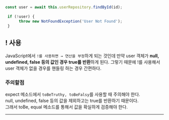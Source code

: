 ```jsx
const user = await this.userRepository.findById(id);
 
 if (!user) {
      throw new NotFoundException('User Not Found');
 }
```

## ! 사용

JavaScript에서 `!를 사용하면 → 연산을 부정`하게 되는 것인데
만약 user 객체가 **null, undefined, false 등의 값인 경우 true를 반환**하게 된다.
그렇기 때문에 !를 사용해서 user 객체가 없을 경우를 핸들링 하는 경우 간편하다.

### 주의할점
expect 메소드에서 `toBeTruthy, toBeFalsy`를 사용할 때 주의해야 한다.<br>
null, undefined, false 등의 값을 제외하고는 true를 반환하기 때문이다.<br>
그래서 toBe, equal 메소드를 통해서 값을 확실하게 검증해야 한다.

---